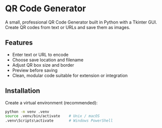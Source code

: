 # QR Code Generator

A small, professional QR Code Generator built in Python with a Tkinter GUI.
Create QR codes from text or URLs and save them as images.

## Features
- Enter text or URL to encode
- Choose save location and filename
- Adjust QR box size and border
- Preview before saving
- Clean, modular code suitable for extension or integration

## Installation

Create a virtual environment (recommended):

```bash
python -m venv .venv
source .venv/bin/activate    # Unix / macOS
.venv\Scripts\activate       # Windows PowerShell
